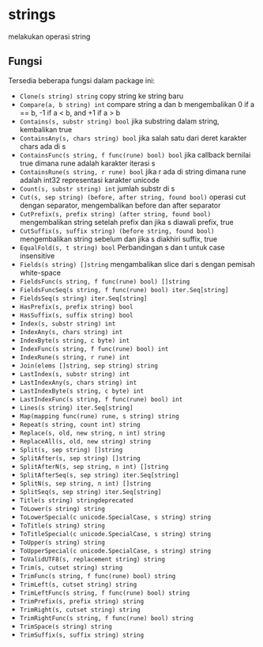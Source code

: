 # strings

melakukan operasi string

## Fungsi

Tersedia beberapa fungsi dalam package ini:

- `Clone(s string) string` copy string ke string baru
- `Compare(a, b string) int` compare string a dan b mengembalikan 0 if a == b, -1 if a < b, and +1 if a > b
- `Contains(s, substr string) bool` jika substring dalam string, kembalikan true
- `ContainsAny(s, chars string) bool` jika salah satu dari deret karakter chars ada di s
- `ContainsFunc(s string, f func(rune) bool) bool` jika callback bernilai true dimana rune adalah karakter iterasi s
- `ContainsRune(s string, r rune) bool` jika r ada di string dimana rune adalah int32 representasi karakter unicode
- `Count(s, substr string) int` jumlah substr di s
- `Cut(s, sep string) (before, after string, found bool)` operasi cut dengan separator, mengembalikan before dan after separator
- `CutPrefix(s, prefix string) (after string, found bool)` mengembalikan string setelah prefix dan jika s diawali prefix, true
- `CutSuffix(s, suffix string) (before string, found bool)` mengembalikan string sebelum dan jika s diakhiri suffix, true
- `EqualFold(s, t string) bool` Perbandingan s dan t untuk case insensitive
- `Fields(s string) []string` mengambalikan slice dari s dengan pemisah white-space
- `FieldsFunc(s string, f func(rune) bool) []string`
- `FieldsFuncSeq(s string, f func(rune) bool) iter.Seq[string]`
- `FieldsSeq(s string) iter.Seq[string]`
- `HasPrefix(s, prefix string) bool`
- `HasSuffix(s, suffix string) bool`
- `Index(s, substr string) int`
- `IndexAny(s, chars string) int`
- `IndexByte(s string, c byte) int`
- `IndexFunc(s string, f func(rune) bool) int`
- `IndexRune(s string, r rune) int`
- `Join(elems []string, sep string) string`
- `LastIndex(s, substr string) int`
- `LastIndexAny(s, chars string) int`
- `LastIndexByte(s string, c byte) int`
- `LastIndexFunc(s string, f func(rune) bool) int`
- `Lines(s string) iter.Seq[string]`
- `Map(mapping func(rune) rune, s string) string`
- `Repeat(s string, count int) string`
- `Replace(s, old, new string, n int) string`
- `ReplaceAll(s, old, new string) string`
- `Split(s, sep string) []string`
- `SplitAfter(s, sep string) []string`
- `SplitAfterN(s, sep string, n int) []string`
- `SplitAfterSeq(s, sep string) iter.Seq[string]`
- `SplitN(s, sep string, n int) []string`
- `SplitSeq(s, sep string) iter.Seq[string]`
- `Title(s string) stringdeprecated`
- `ToLower(s string) string`
- `ToLowerSpecial(c unicode.SpecialCase, s string) string`
- `ToTitle(s string) string`
- `ToTitleSpecial(c unicode.SpecialCase, s string) string`
- `ToUpper(s string) string`
- `ToUpperSpecial(c unicode.SpecialCase, s string) string`
- `ToValidUTF8(s, replacement string) string`
- `Trim(s, cutset string) string`
- `TrimFunc(s string, f func(rune) bool) string`
- `TrimLeft(s, cutset string) string`
- `TrimLeftFunc(s string, f func(rune) bool) string`
- `TrimPrefix(s, prefix string) string`
- `TrimRight(s, cutset string) string`
- `TrimRightFunc(s string, f func(rune) bool) string`
- `TrimSpace(s string) string`
- `TrimSuffix(s, suffix string) string`
